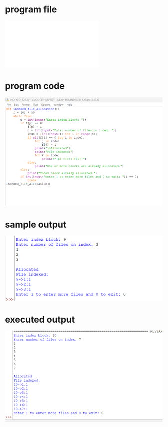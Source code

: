 # program file
![program_file](INDEXED_528.py)

# program code
![program_code](INDEXED_code_528.png)

# sample output
![sample_output](INDEXED_IO_528.png)

# executed output
![executed_output](INDEXED_EO_528.png)
